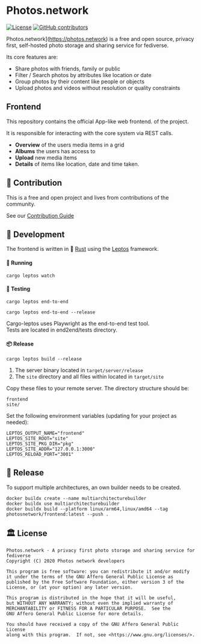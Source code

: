 # Photos.network

[![License](https://img.shields.io/github/license/photos-network/frontend)](./LICENSE.md)
[![GitHub contributors](https://img.shields.io/github/contributors/photos-network/frontend?color=success)](https://github.com/photos.network/core/graphs/contributors)


Photos.network](https://photos.network) is a free and open source, privacy first, self-hosted photo storage and sharing service for fediverse.

Its core features are:
- Share photos with friends, family or public
- Filter / Search photos by attributes like location or date
- Group photos by their content like people or objects
- Upload photos and videos without resolution or quality constraints


## Frontend

This repository contains the official App-like web frontend. of the project.

It is responsible for interacting with the core system via REST calls.
- **Overview** of the users media items in a grid
- **Albums** the users has access to
- **Upload** new media items
- **Details** of items like location, date and time taken.


## 🧩 Contribution

This is a free and open project and lives from contributions of the community.

See our [Contribution Guide](CONTRIBUTING.md)


## 🧪 Development

The frontend is written in 🦀 [Rust](https://rust-lang.org/) using the [Leptos](https://leptos.dev/) framework.


#### 🏃 Running

```shell
cargo leptos watch
```


#### 🔬 Testing

```shell
cargo leptos end-to-end
```

```shell
cargo leptos end-to-end --release
```

Cargo-leptos uses Playwright as the end-to-end test tool.  
Tests are located in end2end/tests directory.


#### 📦 Release

```shell
cargo leptos build --release
```

1. The server binary located in `target/server/release`
2. The `site` directory and all files within located in `target/site`

Copy these files to your remote server. The directory structure should be:
```text
frontend
site/
```
Set the following environment variables (updating for your project as needed):
```text
LEPTOS_OUTPUT_NAME="frontend"
LEPTOS_SITE_ROOT="site"
LEPTOS_SITE_PKG_DIR="pkg"
LEPTOS_SITE_ADDR="127.0.0.1:3000"
LEPTOS_RELOAD_PORT="3001"
```


## 🚀 Release

To support multiple architectures, an own builder needs to be created.
```shell
docker buildx create --name multiarchitecturebuilder
docker buildx use multiarchitecturebuilder
docker buildx build --platform linux/arm64,linux/amd64 --tag photosnetwork/frontend:latest --push .
```



## 🏛️ License

```
Photos.network · A privacy first photo storage and sharing service for fediverse
Copyright (C) 2020 Photos network developers

This program is free software: you can redistribute it and/or modify
it under the terms of the GNU Affero General Public License as
published by the Free Software Foundation, either version 3 of the
License, or (at your option) any later version.

This program is distributed in the hope that it will be useful,
but WITHOUT ANY WARRANTY; without even the implied warranty of
MERCHANTABILITY or FITNESS FOR A PARTICULAR PURPOSE.  See the
GNU Affero General Public License for more details.

You should have received a copy of the GNU Affero General Public License
along with this program.  If not, see <https://www.gnu.org/licenses/>.
```
